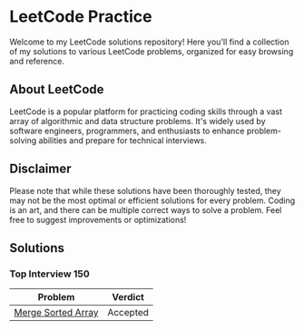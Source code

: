 # LeetCode Practice

Welcome to my LeetCode solutions repository! Here you'll find a collection of my solutions to various LeetCode problems, organized for easy browsing and reference.

## About LeetCode
LeetCode is a popular platform for practicing coding skills through a vast array of algorithmic and data structure problems. It's widely used by software engineers, programmers, and enthusiasts to enhance problem-solving abilities and prepare for technical interviews.

## Disclaimer
Please note that while these solutions have been thoroughly tested, they may not be the most optimal or efficient solutions for every problem. Coding is an art, and there can be multiple correct ways to solve a problem. Feel free to suggest improvements or optimizations!

## Solutions

### Top Interview 150

| Problem | Verdict |
|--|--|
| [Merge Sorted Array](https://leetcode.com/problems/merge-sorted-array/description/) | Accepted |
